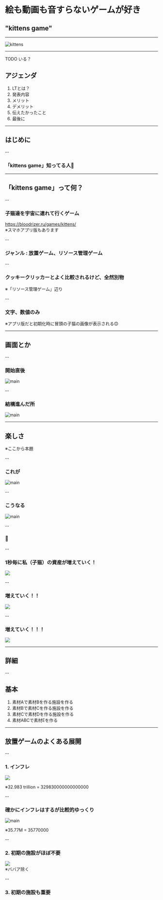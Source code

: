 <style type="text/css">
  .reveal h1,
  .reveal h2,
  .reveal h3,
  .reveal h4,
  .reveal h5,
  .reveal h6 {
    text-transform: none;
  }
</style>
# 絵も動画も音すらないゲームが好き
## "kittens game"

---

![kittens](./image01.jpg)

---

TODO いる？
## アジェンダ
1. LTとは？
2. 発表内容
3. メリット
4. デメリット
5. 伝えたかったこと
6. 最後に

---

## はじめに

--

### 「kittens game」知ってる人🙋

---

## 「kittens game」って何？

--

### 子猫達を宇宙に連れて行くゲーム
https://bloodrizer.ru/games/kittens/  
※スマホアプリ版もあります

--

### ジャンル : 放置ゲーム、リソース管理ゲーム

--

### クッキークリッカーとよく比較されるけど、全然別物
※「リソース管理ゲーム」辺り

--

### 文字、数値のみ
※アプリ版だと初期化時に冒頭の子猫の画像が表示される😊

---

## 画面とか

--

### 開始直後
![main](./image02.png)

--

### 結構進んだ所
![main](./image03.png)

---

## 楽しさ
※ここから本題

--

### これが
![main](./image04.png)

--

### こうなる
![main](./image05.png)

--

### 🤔

--

### 1秒毎に私（子猫）の資産が増えていく！

![](./image06.gif)

--

### 増えていく！！

![](./image07.gif)

--

### 増えていく！！！

![](./image08.gif)

---

## 詳細

--

## 基本
1. 素材Aで素材Bを作る施設を作る
2. 素材Bで素材Cを作る施設を作る
3. 素材Cで素材Dを作る施設を作る
4. 素材ABCで素材Eを作る

---

## 放置ゲームのよくある展開

--

### 1. インフレ

![](./image09.jpg)

※32.983 trillion = 329830000000000000

--

### 確かにインフレはするが比較的ゆっくり
![main](./image05.png)

※35.77M = 35770000

--

### 2. 初期の施設がほぼ不要
![](./image10.png)  
※ババア除く

--

### 3. 初期の施設も重要



